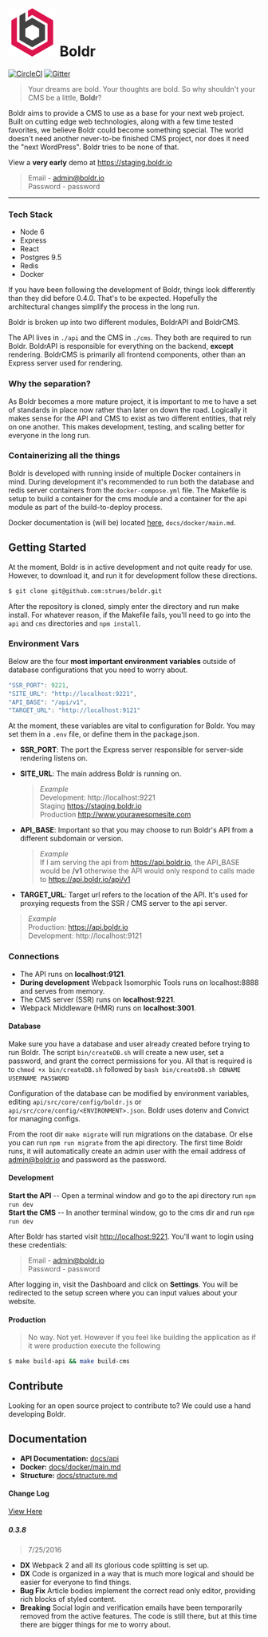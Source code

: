 ![boldr](docs/boldr-logo.png) Boldr
====
[![CircleCI](https://circleci.com/gh/strues/boldr.svg?style=svg)](https://circleci.com/gh/strues/boldr) [![Gitter](https://badges.gitter.im/strues/boldr.svg)](https://gitter.im/strues/boldr?utm_source=badge&utm_medium=badge&utm_campaign=pr-badge)

> Your dreams are bold. Your thoughts are bold. So why shouldn't your CMS be a little, **Boldr**?


Boldr aims to provide a CMS to use as a base for your next web project. Built on cutting edge web technologies, along with a few time tested favorites, we believe Boldr could become something special. The world doesn't need another never-to-be finished CMS project, nor does it need the "next WordPress". Boldr tries to be none of that.  

View a **very early** demo at https://staging.boldr.io   

> Email - admin@boldr.io  
Password - password

____

### Tech Stack

* Node 6  
* Express  
* React  
* Postgres 9.5  
* Redis  
* Docker  


If you have been following the development of Boldr, things look differently than they did before 0.4.0. That's to be expected. Hopefully the architectural changes simplify the process in the long run.  

Boldr is broken up into two different modules, BoldrAPI and BoldrCMS.

The API lives in `./api` and the CMS in `./cms`. They both are required to run Boldr. BoldrAPI is responsible for everything on the backend, **except** rendering. BoldrCMS is primarily all frontend components, other than an Express server used for rendering.

### Why the separation?
As Boldr becomes a more mature project, it is important to me to have a set of standards in place now rather than later on down the road. Logically it makes sense for the API and CMS to exist as two different entities, that rely on one another. This makes development, testing, and scaling better for everyone in the long run.


### Containerizing all the things
Boldr is developed with running inside of multiple Docker containers in mind. During development it's recommended to run both the database and redis server containers from the `docker-compose.yml` file. The Makefile is setup to build a container for the cms module and a container for the api module as part of the build-to-deploy process.

Docker documentation is (will be) located [here](docs/docker/main.md), `docs/docker/main.md`.


## Getting Started
At the moment, Boldr is in active development and not quite ready for use. However, to download it, and run it for development follow these directions.

```bash
$ git clone git@github.com:strues/boldr.git
```

After the repository is cloned, simply enter the directory and run make install. For whatever reason, if the Makefile fails, you'll need to go into the `api` and `cms` directories and `npm install`.  

### Environment Vars

Below are the four **most important environment variables** outside of database configurations that you need to worry about.

```javascript
"SSR_PORT": 9221,
"SITE_URL": "http://localhost:9221",
"API_BASE": "/api/v1",
"TARGET_URL": "http://localhost:9121"
  ```
At the moment, these variables are vital to configuration for Boldr. You may set them in a `.env` file, or define them in the package.json.

- **SSR_PORT**: The port the Express server responsible for server-side rendering listens on.
- **SITE_URL**: The main address Boldr is running on.  

  > *Example*  
  Development: http://localhost:9221  
  Staging https://staging.boldr.io  
  Production http://www.yourawesomesite.com

- **API_BASE**: Important so that you may choose to run Boldr's API from a different subdomain or version.  

  > *Example*  
  If I am serving the api from https://api.boldr.io, the API_BASE would be **/v1** otherwise the API would only respond to calls made to https://api.boldr.io/api/v1  

- **TARGET_URL**: Target url refers to the location of the API. It's used for proxying requests from the SSR / CMS server to the api server.  
> *Example*  
Production: https://api.boldr.io  
Development: http://localhost:9121  

### Connections
- The API runs on **localhost:9121**.
- **During development** Webpack Isomorphic Tools runs on localhost:8888 and serves from memory.
- The CMS server (SSR) runs on **localhost:9221**.
- Webpack Middleware (HMR) runs on **localhost:3001**.

#### Database

Make sure you have a database and user already created before trying to run Boldr.  The script `bin/createDB.sh` will create a new user, set a password, and grant the correct permissions for you. All that is required is to `chmod +x bin/createDB.sh` followed by `bash bin/createDB.sh DBNAME USERNAME PASSWORD`

Configuration of the database can be modified by environment variables, editing `api/src/core/config/boldr.js` or `api/src/core/config/<ENVIRONMENT>.json`. Boldr uses dotenv and Convict for managing configs.

From the root dir `make migrate` will run migrations on the database. Or else you can run `npm run migrate` from the api directory. The first time Boldr runs, it will automatically create an admin user with the email address of admin@boldr.io and password as the password.


#### Development
**Start the API** -- Open a terminal window and go to the api directory run `npm run dev`  
**Start the CMS** -- In another terminal window, go to the cms dir and run `npm run dev`  

After Boldr has started visit [http://localhost:9221](http://localhost:9221). You'll want to login using these credentials:  
> Email - admin@boldr.io  
Password - password

After logging in, visit the Dashboard and click on **Settings**. You will be redirected to the setup screen where you can input values about your website.  


#### Production
> No way. Not yet. However if you feel like building the application as if it were production execute the following

```bash
$ make build-api && make build-cms
```

## Contribute
Looking for an open source project to contribute to? We could use a hand developing Boldr.

## Documentation
- **API Documentation:** [docs/api](docs/api)  
- **Docker:** [docs/docker/main.md](docs/docker/main.md)
- **Structure:** [docs/structure.md](docs/structure.md)


#### Change Log
[View Here](Changelog.md)  
##### 0.3.8
> 7/25/2016

- **DX** Webpack 2 and all its glorious code splitting is set up.
- **DX** Code is organized in a way that is much more logical and should be easier for everyone to find things.
- **Bug Fix**  Article bodies implement the correct read only editor, providing rich blocks of styled content.
- **Breaking** Social login and verification emails have been temporarily removed from the active features. The code is   still there, but at this time there are bigger things for me to worry about.
